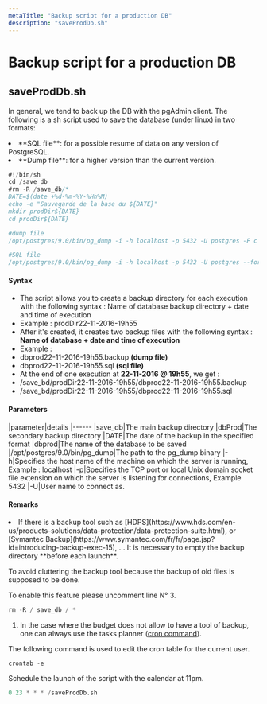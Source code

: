 ```yaml
---
metaTitle: "Backup script for a production DB"
description: "saveProdDb.sh"
---
```


# Backup script for a production DB




## saveProdDb.sh


In general, we tend to back up the DB with the pgAdmin client. The following is a sh script used to save the database (under linux) in two formats:

<li>
**SQL file**: for a possible resume of data on any version of PostgreSQL.
</li>
<li>
**Dump file**: for a higher version than the current version.
</li>

```sql
#!/bin/sh
cd /save_db
#rm -R /save_db/*
DATE=$(date +%d-%m-%Y-%Hh%M)
echo -e "Sauvegarde de la base du ${DATE}"
mkdir prodDir${DATE}
cd prodDir${DATE}

#dump file
/opt/postgres/9.0/bin/pg_dump -i -h localhost -p 5432 -U postgres -F c -b -w -v -f "dbprod${DATE}.backup" dbprod

#SQL file
/opt/postgres/9.0/bin/pg_dump -i -h localhost -p 5432 -U postgres --format plain --verbose  -f "dbprod${DATE}.sql" dbprod

```



#### Syntax


- The script allows you to create a backup directory for each execution with the following syntax : Name of database backup directory + date and time of execution
- Example : prodDir22-11-2016-19h55
- After it's created, it creates two backup files with the following syntax : **Name of database <strong>+** date and time of execution</strong>
- Example :
- dbprod22-11-2016-19h55.backup    **(dump file)**
- dbprod22-11-2016-19h55.sql       **(sql file)**
- At the end of one execution at **22-11-2016 @ 19h55**, we get :
- /save_bd/prodDir22-11-2016-19h55/dbprod22-11-2016-19h55.backup
- /save_bd/prodDir22-11-2016-19h55/dbprod22-11-2016-19h55.sql



#### Parameters


|parameter|details
|------
|save_db|The main backup directory
|dbProd|The secondary backup directory
|DATE|The date of the backup in the specified format
|dbprod|The name of the database to be saved
|/opt/postgres/9.0/bin/pg_dump|The path to the pg_dump binary
|-h|Specifies the host name of the machine on which the server is running, Example : localhost
|-p|Specifies the TCP port or local Unix domain socket file extension on which the server is listening for connections, Example 5432
|-U|User name to connect as.



#### Remarks


<li>If there is a backup tool such as [HDPS](https://www.hds.com/en-us/products-solutions/data-protection/data-protection-suite.html), or [Symantec Backup](https://www.symantec.com/fr/fr/page.jsp?id=introducing-backup-exec-15), ...
It is necessary to empty the backup directory **before each launch**.</li>

To avoid cluttering the backup tool because the backup of old files is supposed to be done.

> 
To enable this feature please uncomment line N° 3.


```sql
rm -R / save_db / *

```


1. In the case where the budget does not allow to have a tool of backup, one can always use the tasks planner ([cron command](https://fr.wikipedia.org/wiki/Cron)).

> 
The following command is used to edit the cron table for the current user.


```sql
crontab -e

```

> 
Schedule the launch of the script with the calendar at 11pm.


```sql
0 23 * * * /saveProdDb.sh

```

